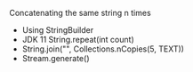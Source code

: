 Concatenating the same string n times
* Using StringBuilder
* JDK 11 String.repeat(int count)
* String.join("", Collections.nCopies(5, TEXT))
* Stream.generate()